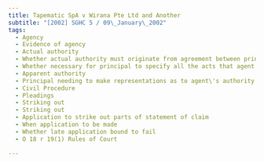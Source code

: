 ```yaml
---
title: Tapematic SpA v Wirana Pte Ltd and Another 
subtitle: "[2002] SGHC 5 / 09\_January\_2002"
tags:
  - Agency
  - Evidence of agency
  - Actual authority
  - Whether actual authority must originate from agreement between principal and agent
  - Whether necessary for principal to specify all the acts that agent has authority to do
  - Apparent authority
  - Principal needing to make representations as to agent\'s authority
  - Civil Procedure
  - Pleadings
  - Striking out
  - Striking out
  - Application to strike out parts of statement of claim
  - When application to be made
  - Whether late application bound to fail
  - O 18 r 19(1) Rules of Court

---
```


